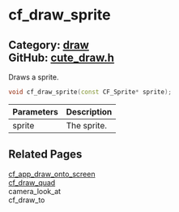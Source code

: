[//]: # (This file is automatically generated by Cute Framework's docs parser.)
[//]: # (Do not edit this file by hand!)
[//]: # (See: https://github.com/RandyGaul/cute_framework/blob/master/samples/docs_parser.cpp)
[](../header.md ':include')

# cf_draw_sprite

Category: [draw](/api_reference?id=draw)  
GitHub: [cute_draw.h](https://github.com/RandyGaul/cute_framework/blob/master/include/cute_draw.h)  
---

Draws a sprite.

```cpp
void cf_draw_sprite(const CF_Sprite* sprite);
```

Parameters | Description
--- | ---
sprite | The sprite.

## Related Pages

[cf_app_draw_onto_screen](/app/cf_app_draw_onto_screen.md)  
[cf_draw_quad](/draw/cf_draw_quad.md)  
camera_look_at  
cf_draw_to  
